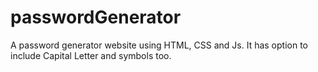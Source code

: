 # passwordGenerator

A password generator website using HTML, CSS and Js.
It has option to include Capital Letter and symbols too.

